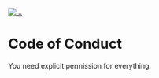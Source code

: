 [![...](https://img.shields.io/badge/CoC-v0.0.0-orange.svg)](https://github.com/agustin-golmar/Multitier/blob/master/CODE_OF_CONDUCT.md)

# Code of Conduct

You need explicit permission for everything.
